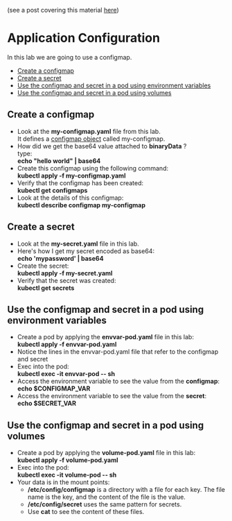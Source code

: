 (see a post covering this material [here](https://www.yuval.guide/k8s/objects/app-configuration/))
# Application Configuration

In this lab we are going to use a configmap.

- [Create a configmap](#Create-a-configmap)
- [Create a secret](#Create-a-secret)
- [Use the configmap and secret in a pod using environment variables](#Use-the-configmap-and-secret-in-a-pod-using-environment-variables)
- [Use the configmap and secret in a pod using volumes](#Use-the-configmap-and-secret-in-a-pod-using-volumes)


## Create a configmap

- Look at the **my-configmap.yaml** file from this lab.  
It defines a [configmap object](https://kubernetes.io/docs/concepts/configuration/configmap/#configmap-object) called my-configmap.
- How did we get the base64 value attached to **binaryData** ?  
type:  
**echo "hello world" | base64**  
- Create this configmap using the following command:  
**kubectl apply -f my-configmap.yaml**  
- Verify that the configmap has been created:  
**kubectl get configmaps**
- Look at the details of this configmap:  
**kubectl describe configmap my-configmap**  

## Create a secret

- Look at the **my-secret.yaml** file in this lab.
- Here's how I get my secret encoded as base64:  
**echo 'mypassword' | base64**
- Create the secret:  
**kubectl apply -f my-secret.yaml**
- Verify that the secret was created:  
**kubectl get secrets**

## Use the configmap and secret in a pod using environment variables

- Create a pod by applying the **envvar-pod.yaml** file in this lab:  
**kubectl apply -f envvar-pod.yaml**
- Notice the lines in the envvar-pod.yaml file that refer to the configmap and secret
- Exec into the pod:  
**kubectl exec -it envvar-pod -- sh**
- Access the environment variable to see the value from the **configmap**:  
**echo $CONFIGMAP_VAR**
- Access the environment variable to see the value from the **secret**:  
**echo $SECRET_VAR**

## Use the configmap and secret in a pod using volumes

- Create a pod by applying the **volume-pod.yaml** file in this lab:  
**kubectl apply -f volume-pod.yaml**
- Exec into the pod:  
**kubectl exec -it volume-pod -- sh**
- Your data is in the mount points:  
  - **/etc/config/configmap** is a directory with a file for each key. The file name is the key, and the content of the file is the value.
  - **/etc/config/secret** uses the same pattern for secrets.
  - Use **cat** to see the content of these files.